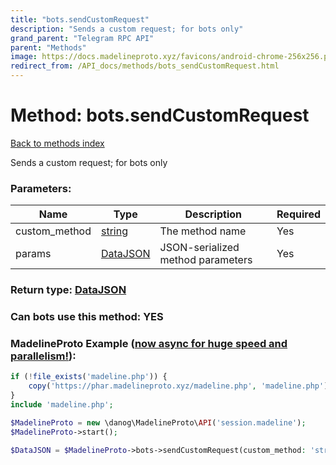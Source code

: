 ```yaml
---
title: "bots.sendCustomRequest"
description: "Sends a custom request; for bots only"
grand_parent: "Telegram RPC API"
parent: "Methods"
image: https://docs.madelineproto.xyz/favicons/android-chrome-256x256.png
redirect_from: /API_docs/methods/bots_sendCustomRequest.html
---
```

# Method: bots.sendCustomRequest
[Back to methods index](index.html)



Sends a custom request; for bots only

### Parameters:

| Name     |    Type       | Description | Required |
|----------|---------------|-------------|----------|
|custom\_method|[string](/API_docs/types/string.html) | The method name | Yes|
|params|[DataJSON](/API_docs/types/DataJSON.html) | JSON-serialized method parameters | Yes|


### Return type: [DataJSON](/API_docs/types/DataJSON.html)

### Can bots use this method: **YES**


### MadelineProto Example ([now async for huge speed and parallelism!](https://docs.madelineproto.xyz/docs/ASYNC.html)):


```php
if (!file_exists('madeline.php')) {
    copy('https://phar.madelineproto.xyz/madeline.php', 'madeline.php');
}
include 'madeline.php';

$MadelineProto = new \danog\MadelineProto\API('session.madeline');
$MadelineProto->start();

$DataJSON = $MadelineProto->bots->sendCustomRequest(custom_method: 'string', params: DataJSON, );
```

